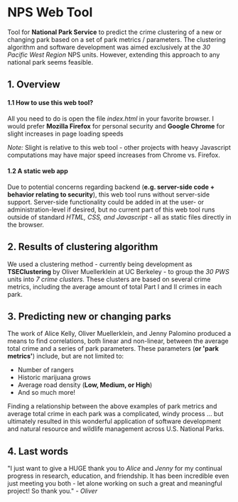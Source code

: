 # NPS Web Tool

Tool for **National Park Service** to predict the crime clustering of a new or changing park based on a set of park metrics / parameters. The clustering algorithm and software development was aimed exclusively at the *30 Pacific West Region* NPS units. However, extending this approach to any national park seems feasible.

## 1. Overview

#### 1.1 How to use this web tool?

All you need to do is open the file *index.html* in your favorite browser. I would prefer **Mozilla Firefox** for personal security and **Google Chrome** for slight increases in page loading speeds

*Note:* Slight is relative to this web tool - other projects with heavy Javascript computations may have major speed increases from Chrome vs. Firefox.

#### 1.2 A static web app

Due to potential concerns regarding backend (**e.g. server-side code + behavior relating to security**), this web tool runs without server-side support. Server-side functionality could be added in at the user- or administration-level if desired, but no current part of this web tool runs outside of standard *HTML, CSS, and Javascript* - all as static files directly in the browser.

## 2. Results of clustering algorithm

We used a clustering method - currently being development as **TSEClustering** by Oliver Muellerklein at UC Berkeley - to group the *30 PWS* units into *7 crime clusters*. These clusters are based on several crime metrics, including the average amount of total Part I and II crimes in each park.

## 3. Predicting new or changing parks

The work of Alice Kelly, Oliver Muellerklein, and Jenny Palomino produced a means to find correlations, both linear and non-linear, between the average total crime and a series of park parameters. These parameters (**or 'park metrics'**) include, but are not limited to:

- Number of rangers
- Historic marijuana grows
- Average road density (**Low, Medium, or High**)
- And so much more!

Finding a relationship between the above examples of park metrics and average total crime in each park was a complicated, windy process ... but ultimately resulted in this wonderful application of software development and natural resource and wildlife management across U.S. National Parks.

## 4. Last words

"I just want to give a HUGE thank you to *Alice* and *Jenny* for my continual progress in research, education, and friendship. It has been incredible even just meeting you both - let alone working on such a great and meaningful project! So thank you." - *Oliver*   
